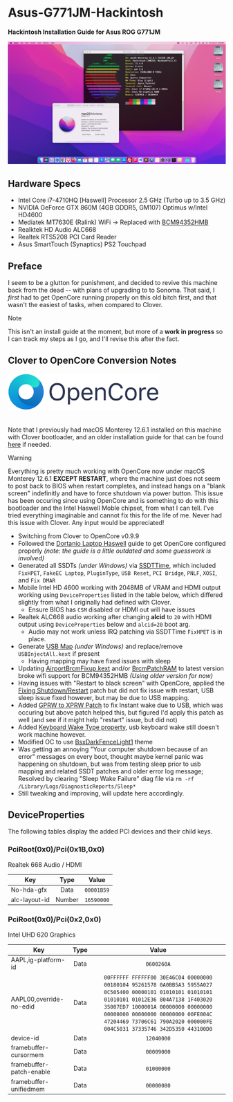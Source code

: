 # Asus-G771JM-Hackintosh
**Hackintosh Installation Guide  for Asus ROG G771JM**
<p align="center" style="margin:0 auto !important;text-align:center !important;"><img src="https://github.com/ouija/Asus-G771JM-Hackintosh/raw/master/Images/Asus-G771JM-Hackintosh.png"></p>

## Hardware Specs
- Intel Core i7-4710HQ [Haswell] Processor 2.5 GHz (Turbo up to 3.5 GHz)
- NVIDIA GeForce GTX 860M (4GB GDDR5, GM107) Optimus w/Intel HD4600
- Mediatek MT7630E (Ralink) WiFi -> Replaced with [BCM94352HMB](https://www.newegg.ca/broadcom-bcm94352hmb-m-2-mini-pci-e/p/0XM-00BD-00005)
- Realktek HD Audio ALC668
- Realtek RTS5208 PCI Card Reader
- Asus SmartTouch (Synaptics) PS2 Touchpad

## Preface
I seem to be a glutton for punishment, and decided to revive this machine back from the dead -- with plans of upgrading to to Sonoma.  That said, I _first_ had to get OpenCore running properly on this old bitch first, and that wasn't the easiest of tasks, when compared to Clover.

> [!NOTE]
>This isn't an install guide at the moment, but more of a **work in progress** so I can track my steps as I go, and I'll revise this after the fact.



## Clover to OpenCore Conversion Notes
<img src="https://github.com/ouija/Asus-G771JM-Hackintosh/raw/master/Images/OpenCore.png" style="width: 350px; margin-bottom:20px;">

Note that I previously had macOS Monterey 12.6.1 installed on this machine with Clover bootloader, and an older installation guide for that can be found [here](./macOS_12/README.md) if needed.

> [!WARNING]  
> Everything is pretty much working with OpenCore now under macOS Monterey 12.6.1 **EXCEPT RESTART**, where the machine just does not seem to post back to BIOS when restart completes, and instead hangs on a "blank screen" indefinitly and have to force shutdown via power button.
> This issue has been occuring since using OpenCore and is something to do with this bootloader and the Intel Haswell Moble chipset, from what I can tell. I've tried everything imaginable and cannot fix this for the life of me.  Never had this issue with Clover.  Any input would be appreciated!


- Switching from Clover to OpenCore v0.9.9
- Followed the [Dortanio Laptop Haswell](https://dortania.github.io/OpenCore-Install-Guide/config-laptop.plist/haswell.html#acpi) guide to get OpenCore configured properly _(note: the guide is a little outdated and some guesswork is involved)_
- Generated all SSDTs  _(under Windows)_ via [SSDTTime](https://github.com/corpnewt/SSDTTime), which included `FixHPET`, `FakeEC Laptop`, `PluginType`, `USB Reset`, `PCI Bridge`, `PNLF`, `XOSI`, and `Fix DMAR`
- Mobile Intel HD 4600 working with 2048MB of VRAM and HDMI output working using `DeviceProperties` listed in the table below, which differed slightly from what I originally had defined with Clover.
	- Ensure BIOS has `CSM` disabled or HDMI out will have issues
- Realtek ALC668 audio working after changing **alcid** to `20` with HDMI output using `DeviceProperties` below and `alcid=20` boot arg.
	- Audio may not work unless IRQ patching via SSDTTime `FixHPET` is in place.
- Generate [USB Map](https://github.com/corpnewt/USBMap) _(under Windows)_ and replace/remove `USBInjectAll.kext` if present
	- Having mapping may have fixed issues with sleep
- Updating [AirportBrcmFixup.kext]() and/or [BrcmPatchRAM](https://github.com/acidanthera/BrcmPatchRAM) to latest version broke wifi support for BCM94352HMB _(Using older version for now)_
- Having issues with "Restart to black screen" with OpenCore, applied the [Fixing Shutdown/Restart](https://dortania.github.io/OpenCore-Post-Install/usb/misc/shutdown.html) patch but did not fix issue with restart, USB sleep issue fixed however, but may be due to USB mapping.
- Added [GPRW to XPRW Patch](https://dortania.github.io/OpenCore-Post-Install/usb/misc/instant-wake.html) to fix Instant wake due to USB, which was occuring but above patch helped this, but figured I'd apply this patch as well (and see if it might help "restart" issue, but did not)
- Added [Keyboard Wake Type property](https://dortania.github.io/OpenCore-Post-Install/usb/misc/keyboard.html#method-1-add-wake-type-property-recommended), usb keyboard wake still doesn't work machine however.
- Modified OC to use [BsxDarkFenceLight1](https://github.com/blackosx/BsxDarkFenceLight1) theme
- Was getting an annoying "Your computer shutdown because of an error" messages on every boot, thought maybe kernel panic was happening on shutdown, but was from testing sleep prior to usb mapping and related SSDT patches and older error log message; Resolved by clearing "Sleep Wake Failure" diag file via `rm -rf /Library/Logs/DiagnosticReports/Sleep*`
- Still tweaking and improving, will update here accordingly.

## DeviceProperties

The following tables display the added PCI devices and their child keys.

### PciRoot(0x0)/Pci(0x1B,0x0)
Realtek 668 Audio / HDMI

| **Key**                  | **Type** |   **Value**  |
|--------------------------|:--------:|:------------:|
| No-hda-gfx               |  Data    | ``00001B59`` |
| alc-layout-id            |  Number  | ``16590000`` |


### PciRoot(0x0)/Pci(0x2,0x0)

Intel UHD 620 Graphics

| **Key**                  | **Type** |   **Value**  |
|--------------------------|:--------:|:------------:|
| AAPL,ig-platform-id      |   Data   | ``0600260A`` |
| AAPL00,override-no-edid  |   Data   | ``00FFFFFF FFFFFF00 30E46C04 00000000 00180104 95261578 0A0BB5A3 5955A027 0C505400 00000101 01010101 01010101 01010101 01012E36 804A7138 1F403020 35007ED7 1000001A 00000000 00000000 00000000 00000000 00000000 00FE004C 47204469 73706C61 790A2020 000000FE 004C5031 37335746 342D5350 443100D0`` |
| device-id                |   Data   | ``12040000`` |
| framebuffer-cursormem    |   Data   | ``00009000`` |
| framebuffer-patch-enable |   Data   | ``01000000`` |
| framebuffer-unifiedmem   |   Data   | ``00000080`` |